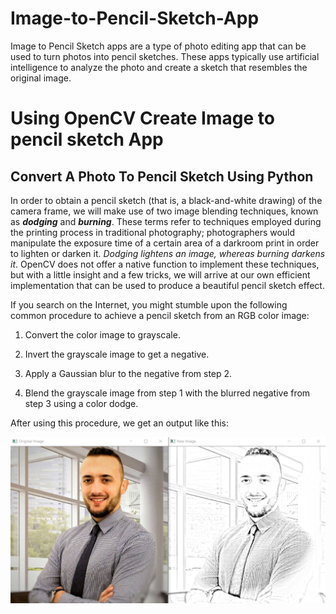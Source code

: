 # Image-to-Pencil-Sketch-App
 Image to Pencil Sketch apps are a type of photo editing app that can be used to turn photos into pencil sketches. These apps typically use artificial intelligence to analyze the photo and create a sketch that resembles the original image. 

# Using OpenCV Create Image to pencil sketch App
## Convert A Photo To Pencil Sketch Using Python 

In order to obtain a pencil sketch (that is, a black-and-white drawing) of the camera frame, we will make use of two image blending techniques, known as __*dodging*__ and __*burning*__. These terms refer to techniques employed during the printing process in traditional photography; photographers would manipulate the exposure time of a certain area of a darkroom print in order to lighten or darken it. _Dodging lightens an image, whereas burning darkens it_.
OpenCV does not offer a native function to implement these techniques, but with a little insight and a few tricks, we will arrive at our own efficient implementation that can be used to produce a beautiful pencil sketch effect.

If you search on the Internet, you might stumble upon the following common procedure to achieve a pencil sketch from an RGB color image:

1. Convert the color image to grayscale.

2. Invert the grayscale image to get a negative.

3. Apply a Gaussian blur to the negative from step 2.

4. Blend the grayscale image from step 1 with the blurred negative from step 3 using a color dodge.


After using this procedure, we get an output like this:


![alt text](https://github.com/Kal-Sel/OpenCV---Image-to-pencil-sketch/blob/master/Opencv.png "Coloured to pencil sketch")
